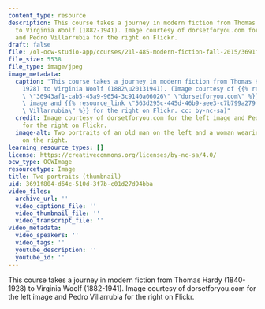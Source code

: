 ```yaml
---
content_type: resource
description: This course takes a journey in modern fiction from Thomas Hardy (1840-1928)
  to Virginia Woolf (1882-1941). Image courtesy of dorsetforyou.com for the left image
  and Pedro Villarrubia for the right on Flickr.
draft: false
file: /ol-ocw-studio-app/courses/21l-485-modern-fiction-fall-2015/3691f804d64c510d3f7bc01d27d94bba_21l-485f15-th.jpg
file_size: 5538
file_type: image/jpeg
image_metadata:
  caption: "This course takes a journey in modern fiction from Thomas Hardy (1840\u2013\
    1928) to Virginia Woolf (1882\u20131941). (Image courtesy of {{% resource_link\
    \ \"36943af1-cab5-45a9-9654-3c9140a06026\" \"dorsetforyou.com\" %}} for the left\
    \ image and {{% resource_link \"563d295c-445d-46b9-aee3-c7b799a279f5\" \"Pedro\
    \ Villarrubia\" %}} for the right on Flickr. cc: by-nc-sa)"
  credit: Image courtesy of dorsetforyou.com for the left image and Pedro Villarrubia
    for the right on Flickr.
  image-alt: Two portraits of an old man on the left and a woman wearing a hair bun
    on the right.
learning_resource_types: []
license: https://creativecommons.org/licenses/by-nc-sa/4.0/
ocw_type: OCWImage
resourcetype: Image
title: Two portraits (thumbnail)
uid: 3691f804-d64c-510d-3f7b-c01d27d94bba
video_files:
  archive_url: ''
  video_captions_file: ''
  video_thumbnail_file: ''
  video_transcript_file: ''
video_metadata:
  video_speakers: ''
  video_tags: ''
  youtube_description: ''
  youtube_id: ''
---
```

This course takes a journey in modern fiction from Thomas Hardy (1840-1928) to Virginia Woolf (1882-1941). Image courtesy of dorsetforyou.com for the left image and Pedro Villarrubia for the right on Flickr.